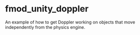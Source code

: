 # fmod_unity_doppler
An example of how to get Doppler working on objects that move independently from the physics engine.

